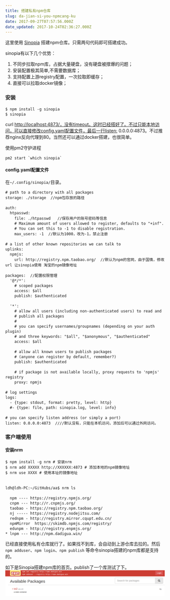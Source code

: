 ```yaml
---
title: 搭建私有npm仓库
slug: da-jian-si-you-npmcang-ku
date: 2017-09-27T07:57:56.000Z
date_updated: 2017-10-24T02:36:27.000Z
---
```


这里使用 [Sinopia](https://github.com/rlidwka/sinopia) 搭建npm仓库。只需两句代码即可搭建成功。

sinopia有以下几个优势：

1. 不同步拉取npm库，占据大量硬盘，没有硬盘被撑爆的问题；
2. 安装配置极其简单,不需要数据库；
3. 支持配置上游registry配置，一次拉取即缓存；
4. 直接可以拉取docker镜像；

### 安装

    $ npm install -g sinopia
    $ sinopia
    

curl [http://localhost:4873/，没有timeout。这时已经搭好了。不过只能本地访问，可以直接修改config.yaml配置文件，最后一行listen:](http://localhost:4873/%EF%BC%8C%E6%B2%A1%E6%9C%89timeout%E3%80%82%E8%BF%99%E6%97%B6%E5%B7%B2%E7%BB%8F%E6%90%AD%E5%A5%BD%E4%BA%86%E3%80%82%E4%B8%8D%E8%BF%87%E5%8F%AA%E8%83%BD%E6%9C%AC%E5%9C%B0%E8%AE%BF%E9%97%AE%EF%BC%8C%E5%8F%AF%E4%BB%A5%E7%9B%B4%E6%8E%A5%E4%BF%AE%E6%94%B9config.yaml%E9%85%8D%E7%BD%AE%E6%96%87%E4%BB%B6%EF%BC%8C%E6%9C%80%E5%90%8E%E4%B8%80%E8%A1%8Clisten:) 0.0.0.0:4873。不过推荐nginx反向代理到80。当然还可以通过docker搭建，也很简单。

使用pm2守护进程

    pm2 start `which sinopia`
    

#### config.yaml配置文件

在`~/.config/sinopia/`目录。

    # path to a directory with all packages
    storage: ./storage  //npm包存放的路径
    
    auth:
      htpasswd:
        file: ./htpasswd   //保存用户的账号密码等信息
        # Maximum amount of users allowed to register, defaults to "+inf".
        # You can set this to -1 to disable registration.
        max_users: -1  //默认为1000，改为-1，禁止注册
    
    # a list of other known repositories we can talk to
    uplinks:
      npmjs:
        url: http://registry.npm.taobao.org/  //默认为npm的官网，由于国情，修改 url 让sinopia使用 淘宝的npm镜像地址
        
    packages:  //配置权限管理
      '@*/*':
        # scoped packages
        access: $all
        publish: $authenticated
    
      '*':
        # allow all users (including non-authenticated users) to read and
        # publish all packages
        #
        # you can specify usernames/groupnames (depending on your auth plugin)
        # and three keywords: "$all", "$anonymous", "$authenticated"
        access: $all
    
        # allow all known users to publish packages
        # (anyone can register by default, remember?)
        publish: $authenticated
    
        # if package is not available locally, proxy requests to 'npmjs' registry
        proxy: npmjs
    
    # log settings
    logs:
      - {type: stdout, format: pretty, level: http}
      #- {type: file, path: sinopia.log, level: info}
    
    # you can specify listen address (or simply a port) 
    listen: 0.0.0.0:4873  ////默认没有，只能在本机访问，添加后可以通过外网访问。
    

### 客户端使用

#### 安装nrm

    $ npm install -g nrm # 安装nrm
    $ nrm add XXXXX http://XXXXXX:4873 # 添加本地的npm镜像地址
    $ nrm use XXXX # 使用本址的镜像地址
    

    ldh@ldh-PC:~/GitHubs/aa$ nrm ls
    
      npm ---- https://registry.npmjs.org/
      cnpm --- http://r.cnpmjs.org/
      taobao - https://registry.npm.taobao.org/
      nj ----- https://registry.nodejitsu.com/
      rednpm - http://registry.mirror.cqupt.edu.cn/
      npmMirror  https://skimdb.npmjs.com/registry/
      edunpm - http://registry.enpmjs.org/
    * lnpm --- http://npm.dadigua.win/
    
    

已经直接使用私有仓库就行了。如果找不到库，会自动到上游仓库去拉的。然后`npm adduser`、`npm login`、`npm publish` 等命令sinopia搭建的npm库都是支持的。

如下是Sinopia搭建npm库的首页。publish了一个库测试了下。
![](/source/images/2017/09/QQ--20170911152353-1.png)
